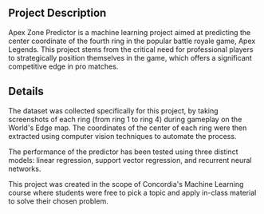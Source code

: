 ## Project Description

Apex Zone Predictor is a machine learning project aimed at predicting the center coordinate of the fourth ring in the popular battle royale game, Apex Legends. This project stems from the critical need for professional players to strategically position themselves in the game, which offers a significant competitive edge in pro matches.

## Details

The dataset was collected specifically for this project, by taking screenshots of each ring (from ring 1 to ring 4) during gameplay on the World's Edge map. The coordinates of the center of each ring were then extracted using computer vision techniques to automate the process.

The performance of the predictor has been tested using three distinct models: linear regression, support vector regression, and recurrent neural networks.

This project was created in the scope of Concordia's Machine Learning course where students were free to pick a topic and apply in-class material to solve their chosen problem. 

